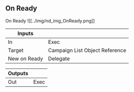## On Ready
On Ready
![[../img/nd_img_OnReady.png]]

|Inputs||
|--|--|
| In | Exec |
| Target | Campaign List Object Reference |
| New on Ready | Delegate |

|Outputs||
|--|--|
| Out | Exec |
